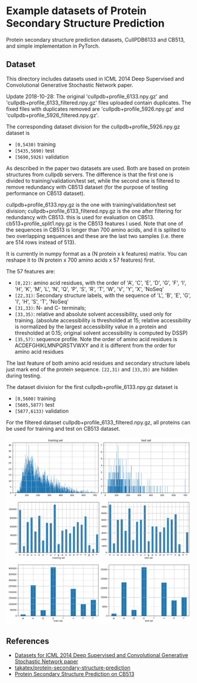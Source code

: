 # Example datasets of Protein Secondary Structure Prediction

Protein secondary structure prediction datasets, CullPDB6133 and CB513, and simple implementation in PyTorch.

## Dataset

This directory includes datasets used in ICML 2014 Deep Supervised and Convolutional Generative Stochastic Network paper.

Update 2018-10-28:
The original 'cullpdb+profile_6133.npy.gz' and 'cullpdb+profile_6133_filtered.npy.gz' files uploaded contain duplicates.
The fixed files with duplicates removed are 'cullpdb+profile_5926.npy.gz' and 'cullpdb+profile_5926_filtered.npy.gz'.

The corresponding dataset division for the cullpdb+profile_5926.npy.gz dataset is

- `[0,5430)` training
- `[5435,5690)` test
- `[5690,5926)` validation

As described in the paper two datasets are used. Both are based on protein structures from cullpdb servers.
The difference is that the first one is divided to training/validation/test set,
while the second one is filtered to remove redundancy with CB513 dataset (for the purpose of testing performance on CB513 dataset).

cullpdb+profile_6133.npy.gz is the one with training/validation/test set division;
cullpdb+profile_6133_filtered.npy.gz is the one after filtering for redundancy with CB513. this is used for evaluation on CB513.
cb513+profile_split1.npy.gz is the CB513 features I used.
Note that one of the sequences in CB513 is longer than 700 amino acids, and it is splited to two overlapping sequences and these are the last two samples (i.e. there are 514 rows instead of 513).

It is currently in numpy format as a (N protein x k features) matrix. You can reshape it to (N protein x 700 amino acids x 57 features) first.

The 57 features are:
- `[0,22)`: amino acid residues, with the order of 'A', 'C', 'E', 'D', 'G', 'F', 'I', 'H', 'K', 'M', 'L', 'N', 'Q', 'P', 'S', 'R', 'T', 'W', 'V', 'Y', 'X', 'NoSeq'
- `[22,31)`: Secondary structure labels, with the sequence of 'L', 'B', 'E', 'G', 'I', 'H', 'S', 'T', 'NoSeq'
- `[31,33)`: N- and C- terminals;
- `[33,35)`: relative and absolute solvent accessibility, used only for training. (absolute accessibility is thresholded at 15; relative accessibility is normalized by the largest accessibility value in a protein and thresholded at 0.15; original solvent accessibility is computed by DSSP)
- `[35,57)`: sequence profile. Note the order of amino acid residues is ACDEFGHIKLMNPQRSTVWXY and it is different from the order for amino acid residues

The last feature of both amino acid residues and secondary structure labels just mark end of the protein sequence.
`[22,31)` and `[33,35)` are hidden during testing.

The dataset division for the first cullpdb+profile_6133.npy.gz dataset is
- `[0,5600)` training
- `[5605,5877)` test
- `[5877,6133)` validation

For the filtered dataset cullpdb+profile_6133_filtered.npy.gz, all proteins can be used for training and test on CB513 dataset.

<img src="figure/seq_len.png" alt="sequence length" />

<img src="figure/amino_acid.png" alt="sequence length" />

<img src="figure/ss.png" alt="sequence length" />

## References

- [Datasets for ICML 2014 Deep Supervised and Convolutional Generative Stochastic Network paper](http://www.princeton.edu/~jzthree/datasets/ICML2014/)
- [takatex/protein-secondary-structure-prediction](https://github.com/takatex/protein-secondary-structure-prediction)
- [Protein Secondary Structure Prediction on CB513](https://paperswithcode.com/sota/protein-secondary-structure-prediction-on-1)

